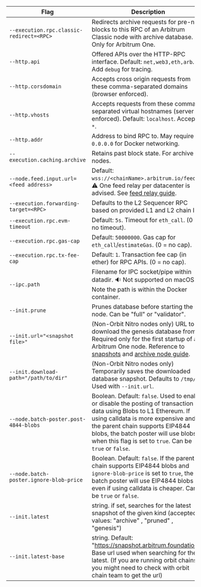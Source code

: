 <section class='small-table'>

| Flag                                     | Description                                                                                                                                                                                                                                                                                     |
| ---------------------------------------- | ----------------------------------------------------------------------------------------------------------------------------------------------------------------------------------------------------------------------------------------------------------------------------------------------- |
| `--execution.rpc.classic-redirect=<RPC>` | Redirects archive requests for pre-nitro blocks to this RPC of an Arbitrum Classic node with archive database. Only for Arbitrum One.                                                                                                                                                           |
| `--http.api`                             | Offered APIs over the HTTP-RPC interface. Default: `net,web3,eth,arb`. Add `debug` for tracing.                                                                                                                                                                                                 |
| `--http.corsdomain`                      | Accepts cross origin requests from these comma-separated domains (browser enforced).                                                                                                                                                                                                            |
| `--http.vhosts`                          | Accepts requests from these comma-separated virtual hostnames (server enforced). Default: `localhost`. Accepts `*`.                                                                                                                                                                             |
| `--http.addr`                            | Address to bind RPC to. May require `0.0.0.0` for Docker networking.                                                                                                                                                                                                                            |
| `--execution.caching.archive`            | Retains past block state. For archive nodes.                                                                                                                                                                                                                                                    |
| `--node.feed.input.url=<feed address>`   | Default: `wss://<chainName>.arbitrum.io/feed`. ⚠️ One feed relay per datacenter is advised. See [feed relay guide](/run-arbitrum-node/sequencer/01-run-feed-relay.md).                                                                                                                          |
| `--execution.forwarding-target=<RPC>`    | Defaults to the L2 Sequencer RPC based on provided L1 and L2 chain IDs.                                                                                                                                                                                                                         |
| `--execution.rpc.evm-timeout`            | Default: `5s`. Timeout for `eth_call`. (0 == no timeout).                                                                                                                                                                                                                                       |
| `--execution.rpc.gas-cap`                | Default: `50000000`. Gas cap for `eth_call`/`estimateGas`. (0 = no cap).                                                                                                                                                                                                                        |
| `--execution.rpc.tx-fee-cap`             | Default: `1`. Transaction fee cap (in ether) for RPC APIs. (0 = no cap).                                                                                                                                                                                                                        |
| `--ipc.path`                             | Filename for IPC socket/pipe within datadir. 🔉 Not supported on macOS. Note the path is within the Docker container.                                                                                                                                                                           |
| `--init.prune`                           | Prunes database before starting the node. Can be "full" or "validator".                                                                                                                                                                                                                         |
| `--init.url="<snapshot file>"`           | (Non-Orbit Nitro nodes only) URL to download the genesis database from. Required only for the first startup of an Arbitrum One node. Reference to [snapshots](https://snapshot.arbitrum.foundation/index.html) and [archive node guide](/run-arbitrum-node/more-types/01-run-archive-node.md).  |
| `--init.download-path="/path/to/dir"`    | (Non-Orbit Nitro nodes only) Temporarily saves the downloaded database snapshot. Defaults to `/tmp/`. Used with `--init.url`.                                                                                                                                                                   |
| `--node.batch-poster.post-4844-blobs`    | Boolean. Default: `false`. Used to enable or disable the posting of transaction data using Blobs to L1 Ethereum. If using calldata is more expensive and if the parent chain supports EIP4844 blobs, the batch poster will use blobs when this flag is set to `true`. Can be `true` or `false`. |
| `--node.batch-poster.ignore-blob-price`  | Boolean. Default: `false`. If the parent chain supports EIP4844 blobs and `ignore-blob-price` is set to `true`, the batch poster will use EIP4844 blobs even if using calldata is cheaper. Can be `true` or `false`.                                                                            |
| `--init.latest`    | string. if set, searches for the latest snapshot of the given kind (accepted values: "archive" , "pruned" , "genesis") |
| `--init.latest-base`    | string. Default: "https://snapshot.arbitrum.foundation/". Base url used when searching for the latest. (If you are running orbit chains you might need to check with orbit chain team to get the url) |
</section>
